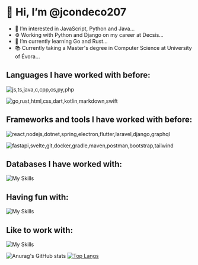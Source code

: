 # 👋 Hi, I’m @jcondeco207
- 👀 I’m interested in JavaScript, Python and Java...
- ⚙️ Working with Python and Django on my career at Decsis...
- 🌱 I’m currently learning Go and Rust...
- 📚 Currently taking a Master's degree in Computer Science at University of Évora...

## Languages I have worked with before:
![js,ts,java,c,cpp,cs,py,php](https://skillicons.dev/icons?i=js,ts,java,c,cpp,cs,py,php) 


![go,rust,html,css,dart,kotlin,markdown,swift](https://skillicons.dev/icons?i=go,rust,html,css,dart,kotlin,markdown,swift)

## Frameworks and tools I have worked with before:
![react,nodejs,dotnet,spring,electron,flutter,laravel,django,graphql](https://skillicons.dev/icons?i=react,nodejs,dotnet,spring,electron,flutter,laravel,django,graphql)

![fastapi,svelte,git,docker,gradle,maven,postman,bootstrap,tailwind](https://skillicons.dev/icons?i=fastapi,svelte,git,docker,gradle,maven,postman,bootstrap,tailwind)

## Databases I have worked with:
![My Skills](https://skillicons.dev/icons?i=postgres,mysql,mongodb,redis)

## Having fun with:
![My Skills](https://skillicons.dev/icons?i=raspberrypi,arduino)

## Like to work with:

![My Skills](https://skillicons.dev/icons?i=apple,ubuntu)

![Anurag's GitHub stats](https://github-readme-stats-sigma-five.vercel.app/api?username=jcondeco207&count_private=true&show_icons=true&theme=tokyonight)
[![Top Langs](https://github-readme-stats.vercel.app/api/top-langs/?username=jcondeco207&layout=compact&count_private=true&theme=tokyonight&langs_count=8)](https://github.com/anuraghazra/github-readme-stats)

<!--[![Top Langs](https://github-readme-stats.vercel.app/api/top-langs/?username=jcondeco207&count_private=true&layout=compact&theme=tokyonight)](https://github.com/anuraghazra/github-readme-stats)-->

<!---
jcondeco207/jcondeco207 is a ✨ special ✨ repository because its `README.md` (this file) appears on your GitHub profile.
You can click the Preview link to take a look at your changes.
--->

